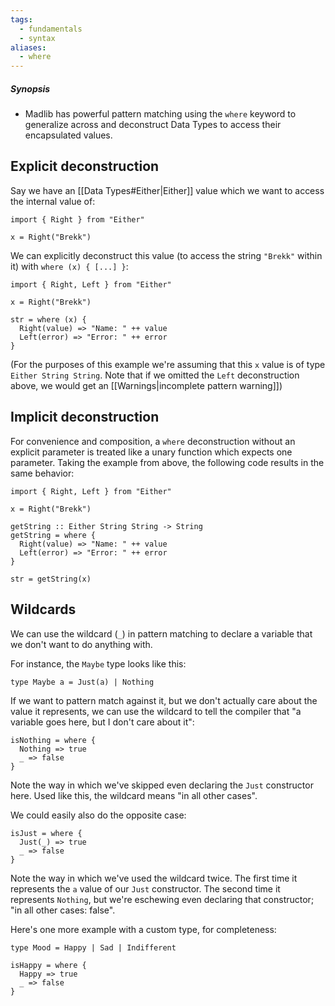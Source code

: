 ```yaml
---
tags:
  - fundamentals
  - syntax
aliases:
  - where
---
```


##### Synopsis
- Madlib has powerful pattern matching using the `where` keyword to generalize across and deconstruct Data Types to access their encapsulated values.
## Explicit deconstruction

Say we have an [[Data Types#Either|Either]] value which we want to access the internal value of:
```
import { Right } from "Either"

x = Right("Brekk")
```
We can explicitly deconstruct this value (to access the string `"Brekk"` within it) with `where (x) { [...] }`:
```
import { Right, Left } from "Either"

x = Right("Brekk")

str = where (x) {
  Right(value) => "Name: " ++ value
  Left(error) => "Error: " ++ error
}
```
(For the purposes of this example we're assuming that this `x` value is of type `Either String String`. Note that if we omitted the `Left` deconstruction above, we would get an [[Warnings|incomplete pattern warning]])

## Implicit deconstruction

For convenience and composition, a `where` deconstruction without an explicit parameter is treated like a unary function which expects one parameter. Taking the example from above, the following code results in the same behavior:
```
import { Right, Left } from "Either"

x = Right("Brekk")

getString :: Either String String -> String
getString = where {
  Right(value) => "Name: " ++ value
  Left(error) => "Error: " ++ error
}

str = getString(x)
```

## Wildcards

We can use the wildcard (`_`) in pattern matching to declare a variable that we don't want to do anything with.

For instance, the `Maybe` type looks like this:

```mad
type Maybe a = Just(a) | Nothing
```

If we want to pattern match against it, but we don't actually care about the value it represents, we can use the wildcard to tell the compiler that "a variable goes here, but I don't care about it":

```mad
isNothing = where {
  Nothing => true
  _ => false
}
```

Note the way in which we've skipped even declaring the `Just` constructor here. Used like this, the wildcard means "in all other cases".

We could easily also do the opposite case:

```mad
isJust = where {
  Just(_) => true
  _ => false
}
```

Note the way in which we've used the wildcard twice. The first time it represents the `a` value of our `Just` constructor. The second time it represents `Nothing`, but we're eschewing even declaring that constructor; "in all other cases: false".

Here's one more example with a custom type, for completeness:

```mad
type Mood = Happy | Sad | Indifferent

isHappy = where {
  Happy => true
  _ => false
}
```
